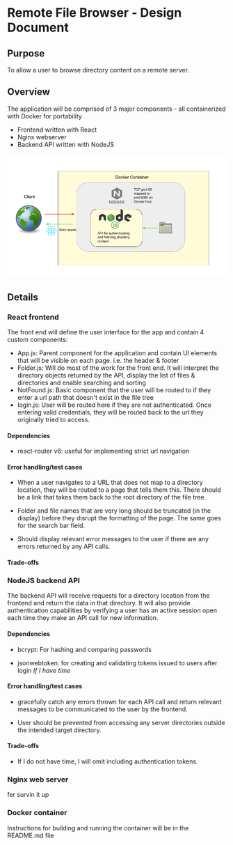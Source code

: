 # Remote File Browser - Design Document

## Purpose

To allow a user to browse directory content on a remote server.

## Overview

The application will be comprised of 3 major components - all containerized with Docker for portability

- Frontend written with React
- Nginx webserver
- Backend API written with NodeJS

![Overview Wireframe](/public/images/TeleportOverviewWF.png)

## Details

### React frontend

The front end will define the user interface for the app and contain 4 custom components:
- App.js: Parent component for the application and contain UI elements that will be visible on each page. i.e. the header & footer
- Folder.js: Will do most of the work for the front end. It will interpret the directory objects returned by the API, display the list of files & directories and enable searching and sorting
- NotFound.js: Basic component that the user will be routed to if they enter a url path that doesn't exist in the file tree
- login.js: User will be routed here if they are not authenticated. Once entering valid credentials, they will be routed back to the url they originally tried to access.

#### Dependencies

- react-router v6: useful for implementing strict url navigation

#### Error handling/test cases

- When a user navigates to a URL that does not map to a directory location, they will be routed to a page that tells them this. There should be a link that takes them back to the root directory of the file tree.

- Folder and file names that are very long should be truncated (in the display) before they disrupt the formatting of the page. The same goes for the search bar field.

- Should display relevant error messages to the user if there are any errors returned by any API calls.

#### Trade-offs

### NodeJS backend API

The backend API will receive requests for a directory location from the frontend and return the data in that directory. It will also provide authentication capabilities by verifying a user has an active session open each time they make an API call for new information.

#### Dependencies

- bcrypt: For hashing and comparing passwords

- jsonwebtoken: for creating and validating tokens issued to users after login *If I have time*


#### Error handling/test cases

- gracefully catch any errors thrown for each API call and return relevant messages to be communicated to the user by the frontend.

- User should be prevented from accessing any server directories outside the intended target directory.

#### Trade-offs

- If I do not have time, I will omit including authentication tokens.

### Nginx web server

fer survin it up

### Docker container

Instructions for building and running the container will be in the README.md file


